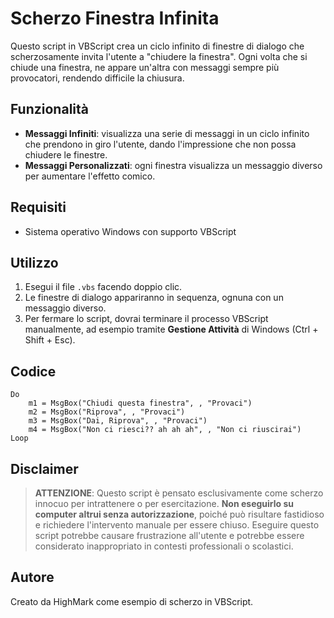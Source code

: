 # Scherzo Finestra Infinita

Questo script in VBScript crea un ciclo infinito di finestre di dialogo che scherzosamente invita l'utente a "chiudere la finestra". Ogni volta che si chiude una finestra, ne appare un'altra con messaggi sempre più provocatori, rendendo difficile la chiusura.

## Funzionalità

- **Messaggi Infiniti**: visualizza una serie di messaggi in un ciclo infinito che prendono in giro l'utente, dando l'impressione che non possa chiudere le finestre.
- **Messaggi Personalizzati**: ogni finestra visualizza un messaggio diverso per aumentare l'effetto comico.

## Requisiti

- Sistema operativo Windows con supporto VBScript

## Utilizzo

1. Esegui il file `.vbs` facendo doppio clic.
2. Le finestre di dialogo appariranno in sequenza, ognuna con un messaggio diverso.
3. Per fermare lo script, dovrai terminare il processo VBScript manualmente, ad esempio tramite **Gestione Attività** di Windows (Ctrl + Shift + Esc).

## Codice

```vbscript
Do
    m1 = MsgBox("Chiudi questa finestra", , "Provaci")
    m2 = MsgBox("Riprova", , "Provaci")
    m3 = MsgBox("Dai, Riprova", , "Provaci")
    m4 = MsgBox("Non ci riesci?? ah ah ah", , "Non ci riuscirai")
Loop
```

## Disclaimer

> **ATTENZIONE**: Questo script è pensato esclusivamente come scherzo innocuo per intrattenere o per esercitazione. 
> **Non eseguirlo su computer altrui senza autorizzazione**, poiché può risultare fastidioso e richiedere l'intervento manuale per essere chiuso. Eseguire questo script potrebbe causare frustrazione all'utente e potrebbe essere considerato inappropriato in contesti professionali o scolastici.

## Autore

Creato da HighMark come esempio di scherzo in VBScript.
